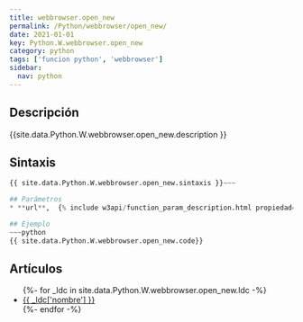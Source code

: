 ```yaml
---
title: webbrowser.open_new
permalink: /Python/webbrowser/open_new/
date: 2021-01-01
key: Python.W.webbrowser.open_new
category: python
tags: ['funcion python', 'webbrowser']
sidebar: 
  nav: python
---
```


## Descripción
{{site.data.Python.W.webbrowser.open_new.description }}

## Sintaxis
~~~python
{{ site.data.Python.W.webbrowser.open_new.sintaxis }}~~~

## Parámetros
* **url**,  {% include w3api/function_param_description.html propiedad=site.data.Python.W.webbrowser.open_new valor="url" %}

## Ejemplo
~~~python
{{ site.data.Python.W.webbrowser.open_new.code}}
~~~

## Artículos
<ul>
{%- for _ldc in site.data.Python.W.webbrowser.open_new.ldc -%}
   <li>
       <a href="{{_ldc['url'] }}">{{ _ldc['nombre'] }}</a>
   </li>
{%- endfor -%}
</ul>
